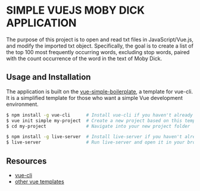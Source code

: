 # SIMPLE VUEJS MOBY DICK APPLICATION

The purpose of this project is to open and read txt files in JavaScript/Vue.js, and modify the imported txt object. Specifically, the goal is to create a list of the top 100 most frequently occurring words, excluding stop words, paired with the count occurrence of the word in the text of Moby Dick. 

## Usage and Installation

The application is built on the [vue-simple-boilerplate](https://github.com/vuejs-templates/simple/blob/master/README.md), a template for vue-cli. It is a simplified template for those who want a simple Vue development environment.

``` bash
$ npm install -g vue-cli      # Install vue-cli if you haven't already
$ vue init simple my-project  # Create a new project based on this template
$ cd my-project               # Navigate into your new project folder

$ npm install -g live-server  # Install live-server if you haven't already
$ live-server                 # Run live-server and open it in your browser
```

## Resources

* [vue-cli](https://github.com/vuejs/vue-cli)
* [other vue templates](https://github.com/vuejs-templates/)


